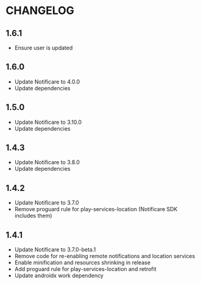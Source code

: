 # CHANGELOG

## 1.6.1

- Ensure user is updated

## 1.6.0

- Update Notificare to 4.0.0
- Update dependencies

## 1.5.0

- Update Notificare to 3.10.0
- Update dependencies

## 1.4.3

- Update Notificare to 3.8.0
- Update dependencies

## 1.4.2

- Update Notificare to 3.7.0
- Remove proguard rule for play-services-location (Notificare SDK includes them)

## 1.4.1

- Update Notificare to 3.7.0-beta.1
- Remove code for re-enabling remote notifications and location services
- Enable minification and resources shrinking in release
- Add proguard rule for play-services-location and retrofit
- Update androidx work dependency
